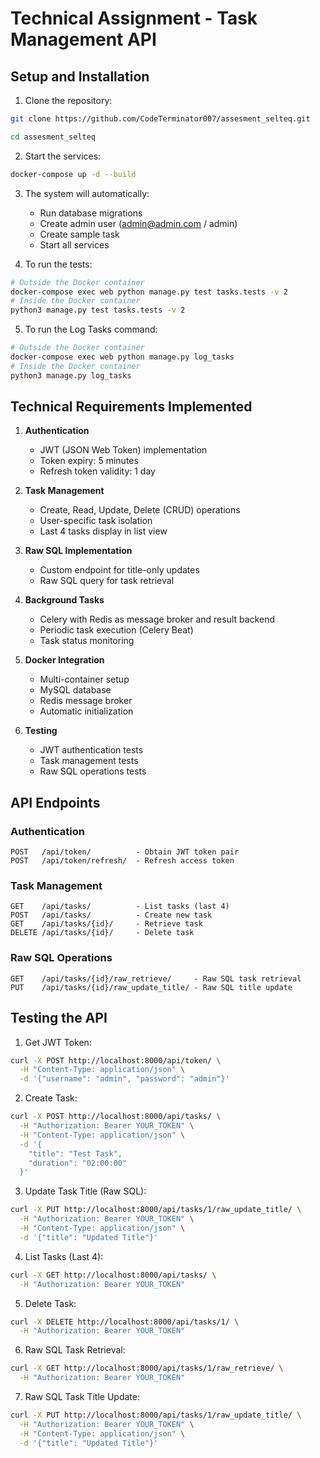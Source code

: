 # Technical Assignment - Task Management API



## Setup and Installation

1. Clone the repository:
```bash
git clone https://github.com/CodeTerminator007/assesment_selteq.git

cd assesment_selteq
```

2. Start the services:
```bash
docker-compose up -d --build
```

3. The system will automatically:
   - Run database migrations
   - Create admin user (admin@admin.com / admin)
   - Create sample task
   - Start all services

4. To run the tests:
```bash
# Outside the Docker container
docker-compose exec web python manage.py test tasks.tests -v 2
# Inside the Docker container
python3 manage.py test tasks.tests -v 2
```
5. To run the Log Tasks command:
```bash
# Outside the Docker container
docker-compose exec web python manage.py log_tasks
# Inside the Docker container
python3 manage.py log_tasks
```


## Technical Requirements Implemented

1. **Authentication**
   - JWT (JSON Web Token) implementation
   - Token expiry: 5 minutes
   - Refresh token validity: 1 day

2. **Task Management**
   - Create, Read, Update, Delete (CRUD) operations
   - User-specific task isolation
   - Last 4 tasks display in list view

3. **Raw SQL Implementation**
   - Custom endpoint for title-only updates
   - Raw SQL query for task retrieval

4. **Background Tasks**
   - Celery with Redis as message broker and result backend
   - Periodic task execution (Celery Beat)
   - Task status monitoring

5. **Docker Integration**
   - Multi-container setup
   - MySQL database
   - Redis message broker
   - Automatic initialization

6. **Testing**
   - JWT authentication tests
   - Task management tests
   - Raw SQL operations tests



## API Endpoints

### Authentication
```
POST   /api/token/          - Obtain JWT token pair
POST   /api/token/refresh/  - Refresh access token
```

### Task Management
```
GET    /api/tasks/          - List tasks (last 4)
POST   /api/tasks/          - Create new task
GET    /api/tasks/{id}/     - Retrieve task
DELETE /api/tasks/{id}/     - Delete task
```

### Raw SQL Operations
```
GET    /api/tasks/{id}/raw_retrieve/     - Raw SQL task retrieval
PUT    /api/tasks/{id}/raw_update_title/ - Raw SQL title update
```


## Testing the API

1. Get JWT Token:
```bash
curl -X POST http://localhost:8000/api/token/ \
  -H "Content-Type: application/json" \
  -d '{"username": "admin", "password": "admin"}'
```

2. Create Task:
```bash
curl -X POST http://localhost:8000/api/tasks/ \
  -H "Authorization: Bearer YOUR_TOKEN" \
  -H "Content-Type: application/json" \
  -d '{
    "title": "Test Task",
    "duration": "02:00:00"
  }'
```

3. Update Task Title (Raw SQL):
```bash
curl -X PUT http://localhost:8000/api/tasks/1/raw_update_title/ \
  -H "Authorization: Bearer YOUR_TOKEN" \
  -H "Content-Type: application/json" \
  -d '{"title": "Updated Title"}'
```

4. List Tasks (Last 4):
```bash
curl -X GET http://localhost:8000/api/tasks/ \
  -H "Authorization: Bearer YOUR_TOKEN"
```

5. Delete Task:
```bash
curl -X DELETE http://localhost:8000/api/tasks/1/ \
  -H "Authorization: Bearer YOUR_TOKEN"
```

6. Raw SQL Task Retrieval:
```bash
curl -X GET http://localhost:8000/api/tasks/1/raw_retrieve/ \
  -H "Authorization: Bearer YOUR_TOKEN"
```   

7. Raw SQL Task Title Update:
```bash
curl -X PUT http://localhost:8000/api/tasks/1/raw_update_title/ \
  -H "Authorization: Bearer YOUR_TOKEN" \
  -H "Content-Type: application/json" \
  -d '{"title": "Updated Title"}'
```

